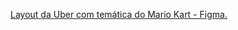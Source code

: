 [Layout da Uber com temática do Mario Kart - Figma.](https://www.figma.com/file/boeqOfcsFQgQfQtEKLTEJ2/Uber---Mario-Kart---DIO)
